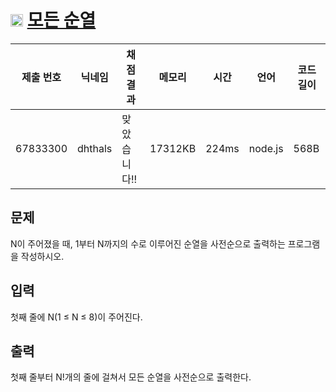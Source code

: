 # <img width="20px"  src="https://d2gd6pc034wcta.cloudfront.net/tier/8.svg" class="solvedac-tier"> [모든 순열](https://www.acmicpc.net/problem/10974) 

| 제출 번호 | 닉네임 | 채점 결과 | 메모리 | 시간 | 언어 | 코드 길이 |
|---|---|---|---|---|---|---|
|67833300|dhthals|맞았습니다!! |17312KB|224ms|node.js|568B|

## 문제
<p>N이 주어졌을 때, 1부터 N까지의 수로 이루어진 순열을 사전순으로 출력하는 프로그램을 작성하시오.</p>

## 입력
<p>첫째 줄에 N(1 ≤ N ≤ 8)이 주어진다. </p>

## 출력
<p>첫째 줄부터 N!개의 줄에 걸쳐서 모든 순열을 사전순으로 출력한다.</p>

